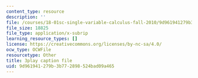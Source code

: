 ```yaml
---
content_type: resource
description: ''
file: /courses/18-01sc-single-variable-calculus-fall-2010/9d961941279b3b772898524bad09a465_apzEJCsycVM.srt
file_size: 18825
file_type: application/x-subrip
learning_resource_types: []
license: https://creativecommons.org/licenses/by-nc-sa/4.0/
ocw_type: OCWFile
resourcetype: Other
title: 3play caption file
uid: 9d961941-279b-3b77-2898-524bad09a465
---
```

